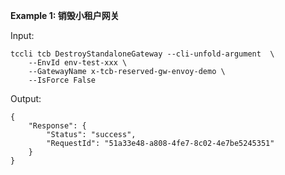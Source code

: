 **Example 1: 销毁小租户网关**



Input: 

```
tccli tcb DestroyStandaloneGateway --cli-unfold-argument  \
    --EnvId env-test-xxx \
    --GatewayName x-tcb-reserved-gw-envoy-demo \
    --IsForce False
```

Output: 
```
{
    "Response": {
        "Status": "success",
        "RequestId": "51a33e48-a808-4fe7-8c02-4e7be5245351"
    }
}
```

